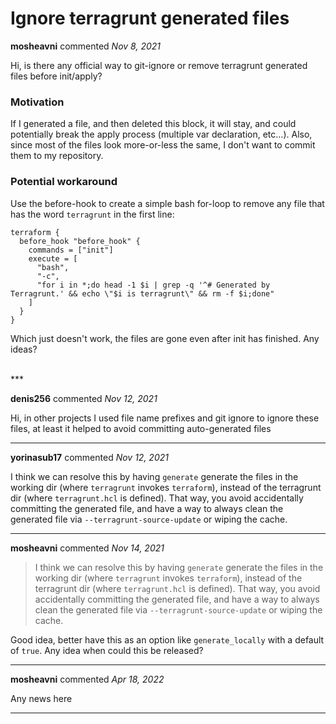 # Ignore terragrunt generated files

**mosheavni** commented *Nov 8, 2021*

Hi, is there any official way to git-ignore or remove terragrunt generated files before init/apply?

### Motivation

If I generated a file, and then deleted this block, it will stay, and could potentially break the apply process (multiple var declaration, etc...).
Also, since most of the files look more-or-less the same, I don't want to commit them to my repository.

### Potential workaround

Use the before-hook to create a simple bash for-loop to remove any file that has the word `terragrunt` in the first line:

```hcl
terraform {
  before_hook "before_hook" {
    commands = ["init"]
    execute = [
      "bash",
      "-c",
      "for i in *;do head -1 $i | grep -q '^# Generated by Terragrunt.' && echo \"$i is terragrunt\" && rm -f $i;done"
    ]
  }
}
```
Which just doesn't work, the files are gone even after init has finished.
Any ideas?

<br />
***


**denis256** commented *Nov 12, 2021*

Hi, in other projects I used file name prefixes and git ignore to ignore these files, at least it helped to avoid committing auto-generated files
***

**yorinasub17** commented *Nov 12, 2021*

I think we can resolve this by having `generate` generate the files in the working dir (where `terragrunt` invokes `terraform`), instead of the terragrunt dir (where `terragrunt.hcl` is defined). That way, you avoid accidentally committing the generated file, and have a way to always clean the generated file via `--terragrunt-source-update` or wiping the cache.
***

**mosheavni** commented *Nov 14, 2021*

> I think we can resolve this by having `generate` generate the files in the working dir (where `terragrunt` invokes `terraform`), instead of the terragrunt dir (where `terragrunt.hcl` is defined). That way, you avoid accidentally committing the generated file, and have a way to always clean the generated file via `--terragrunt-source-update` or wiping the cache.

Good idea, better have this as an option like `generate_locally` with a default of `true`.
Any idea when could this be released?
***

**mosheavni** commented *Apr 18, 2022*

Any news here
***

